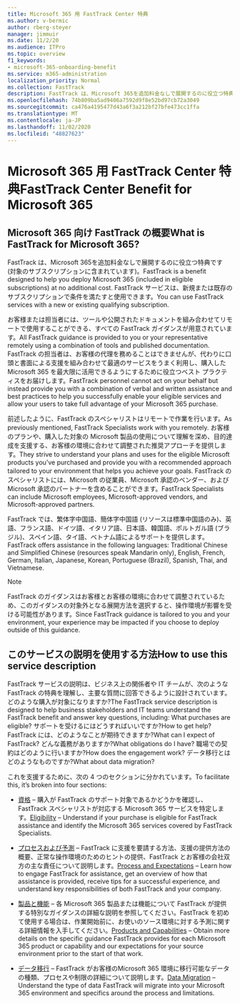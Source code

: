 ```yaml
---
title: Microsoft 365 用 FastTrack Center 特典
ms.author: v-bermic
author: rberg-steyer
manager: jimmuir
ms.date: 11/2/20
ms.audience: ITPro
ms.topic: overview
f1_keywords:
- microsoft-365-onboarding-benefit
ms.service: m365-administration
localization_priority: Normal
ms.collection: FastTrack
description: FastTrack は、Microsoft 365を追加料金なしで展開するのに役立つ特典です (対象のサブスクリプションに含まれています)。 FastTrack サービスは、新規または既存のサブスクリプションで条件を満たすと使用できます。
ms.openlocfilehash: 74b809ba5ad9406a7592d9f8e52bd97cb72a3049
ms.sourcegitcommit: ca476a4195477d43a6f3a212bf27bfe473cc1ffa
ms.translationtype: MT
ms.contentlocale: ja-JP
ms.lasthandoff: 11/02/2020
ms.locfileid: "48827623"
---
```

# <a name="fasttrack-center-benefit-for-microsoft-365"></a><span data-ttu-id="774cb-104">Microsoft 365 用 FastTrack Center 特典</span><span class="sxs-lookup"><span data-stu-id="774cb-104">FastTrack Center Benefit for Microsoft 365</span></span>

## <a name="what-is-fasttrack-for-microsoft-365"></a><span data-ttu-id="774cb-105">Microsoft 365 向け FastTrack の概要</span><span class="sxs-lookup"><span data-stu-id="774cb-105">What is FastTrack for Microsoft 365?</span></span>

<span data-ttu-id="774cb-106">FastTrack は、Microsoft 365を追加料金なしで展開するのに役立つ特典です (対象のサブスクリプションに含まれています)。</span><span class="sxs-lookup"><span data-stu-id="774cb-106">FastTrack is a benefit designed to help you deploy Microsoft 365 (included in eligible subscriptions) at no additional cost.</span></span> <span data-ttu-id="774cb-107">FastTrack サービスは、新規または既存のサブスクリプションで条件を満たすと使用できます。</span><span class="sxs-lookup"><span data-stu-id="774cb-107">You can use FastTrack services with a new or existing qualifying subscription.</span></span>

<span data-ttu-id="774cb-108">お客様または担当者には、ツールや公開されたドキュメントを組み合わせてリモートで使用することができる、すべての FastTrack ガイダンスが用意されています。</span><span class="sxs-lookup"><span data-stu-id="774cb-108">All FastTrack guidance is provided to you or your representative remotely using a combination of tools and published documentation.</span></span> <span data-ttu-id="774cb-109">FastTrack の担当者は、お客様の代理を務めることはできませんが、代わりに口頭と書面による支援を組み合わせて最適のサービスをうまく利用し、購入した Microsoft 365 を最大限に活用できるようにするために役立つベスト プラクティスをお届けします。</span><span class="sxs-lookup"><span data-stu-id="774cb-109">FastTrack personnel cannot act on your behalf but instead provide you with a combination of verbal and written assistance and best practices to help you successfully enable your eligible services and allow your users to take full advantage of your Microsoft 365 purchase.</span></span>

<span data-ttu-id="774cb-110">前述したように、FastTrack のスペシャリストはリモートで作業を行います。</span><span class="sxs-lookup"><span data-stu-id="774cb-110">As previously mentioned, FastTrack Specialists work with you remotely.</span></span> <span data-ttu-id="774cb-111">お客様のプランや、購入した対象の Microsoft 製品の使用について理解を深め、目的達成を支援する、お客様の環境に合わせて調整された推奨アプローチを提供します。</span><span class="sxs-lookup"><span data-stu-id="774cb-111">They strive to understand your plans and uses for the eligible Microsoft products you’ve purchased and provide you with a recommended approach tailored to your environment that helps you achieve your goals.</span></span> <span data-ttu-id="774cb-112">FastTrack のスペシャリストには、Microsoft の従業員、Microsoft 承認のベンダー、および Microsoft 承認のパートナーを含めることができます。</span><span class="sxs-lookup"><span data-stu-id="774cb-112">FastTrack Specialists can include Microsoft employees, Microsoft-approved vendors, and Microsoft-approved partners.</span></span>

<span data-ttu-id="774cb-113">FastTrack では、繁体字中国語、簡体字中国語 (リソースは標準中国語のみ)、英語、フランス語、ドイツ語、イタリア語、日本語、韓国語、ポルトガル語 (ブラジル)、スペイン語、タイ語、ベトナム語によるサポートを提供します。</span><span class="sxs-lookup"><span data-stu-id="774cb-113">FastTrack offers assistance in the following languages: Traditional Chinese and Simplified Chinese (resources speak Mandarin only), English, French, German, Italian, Japanese, Korean, Portuguese (Brazil), Spanish, Thai, and Vietnamese.</span></span>

> [!NOTE]
> <span data-ttu-id="774cb-114">FastTrack のガイダンスはお客様とお客様の環境に合わせて調整されているため、このガイダンスの対象外となる展開方法を選択すると、操作環境が影響を受ける可能性があります。</span><span class="sxs-lookup"><span data-stu-id="774cb-114">Since FastTrack guidance is tailored to you and your environment, your experience may be impacted if you choose to deploy outside of this guidance.</span></span>

## <a name="how-to-use-this-service-description"></a><span data-ttu-id="774cb-115">このサービスの説明を使用する方法</span><span class="sxs-lookup"><span data-stu-id="774cb-115">How to use this service description</span></span>

<span data-ttu-id="774cb-116">FastTrack サービスの説明は、ビジネス上の関係者や IT チームが、次のような FastTrack の特典を理解し、主要な質問に回答できるように設計されています。どのような購入が対象になりますか?</span><span class="sxs-lookup"><span data-stu-id="774cb-116">The FastTrack service description is designed to help business stakeholders and IT teams understand the FastTrack benefit and answer key questions, including: What purchases are eligible?</span></span> <span data-ttu-id="774cb-117">サポートを受けるにはどうすればいいですか?</span><span class="sxs-lookup"><span data-stu-id="774cb-117">How to get help?</span></span> <span data-ttu-id="774cb-118">FastTrack には、どのようなことが期待できますか?</span><span class="sxs-lookup"><span data-stu-id="774cb-118">What can I expect of FastTrack?</span></span> <span data-ttu-id="774cb-119">どんな義務がありますか?</span><span class="sxs-lookup"><span data-stu-id="774cb-119">What obligations do I have?</span></span> <span data-ttu-id="774cb-120">職場での契約はどのように行いますか?</span><span class="sxs-lookup"><span data-stu-id="774cb-120">How does the engagement work?</span></span> <span data-ttu-id="774cb-121">データ移行とはどのようなものですか?</span><span class="sxs-lookup"><span data-stu-id="774cb-121">What about data migration?</span></span>

<span data-ttu-id="774cb-122">これを支援するために、次の 4 つのセクションに分かれています。</span><span class="sxs-lookup"><span data-stu-id="774cb-122">To facilitate this, it’s broken into four sections:</span></span>

  - <span data-ttu-id="774cb-123">[資格](eligibility.md) – 購入が FastTrack のサポート対象であるかどうかを確認し、FastTrack スペシャリストが対応する Microsoft 365 サービスを特定します。</span><span class="sxs-lookup"><span data-stu-id="774cb-123">[Eligibility](eligibility.md) – Understand if your purchase is eligible for FastTrack assistance and identify the Microsoft 365 services covered by FastTrack Specialists.</span></span>

  - <span data-ttu-id="774cb-124">[プロセスおよび予測](process-and-expectations.md) – FastTrack に支援を要請する方法、支援の提供方法の概要、正常な操作環境のためのヒントの提供、FastTrack とお客様の会社双方の主な責任について説明します。</span><span class="sxs-lookup"><span data-stu-id="774cb-124">[Process and Expectations](process-and-expectations.md) – Learn how to engage FastTrack for assistance, get an overview of how that assistance is provided, receive tips for a successful experience, and understand key responsibilities of both FastTrack and your company.</span></span>

  - <span data-ttu-id="774cb-125">[製品と機能](products-and-capabilities.md) – 各 Microsoft 365 製品または機能について FastTrack が提供する特別なガイダンスの詳細な説明を参照してください。FastTrack を初めて使用する場合は、作業開始前に、お使いのソース環境に対する予測に関する詳細情報を入手してください。</span><span class="sxs-lookup"><span data-stu-id="774cb-125">[Products and Capabilities](products-and-capabilities.md) – Obtain more details on the specific guidance FastTrack provides for each Microsoft 365 product or capability and our expectations for your source environment prior to the start of that work.</span></span>

  - <span data-ttu-id="774cb-126">[データ移行](data-migration.md) – FastTrack がお客様のMicrosoft 365 環境に移行可能なデータの種類、プロセスや制限の詳細について説明します。</span><span class="sxs-lookup"><span data-stu-id="774cb-126">[Data Migration](data-migration.md) – Understand the type of data FastTrack will migrate into your Microsoft 365 environment and specifics around the process and limitations.</span></span>
